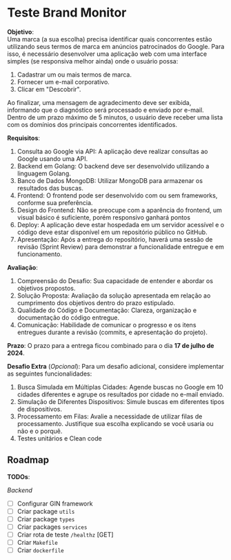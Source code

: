 # Teste Brand Monitor

__Objetivo__:  
Uma marca (a sua escolha) precisa identificar quais concorrentes estão utilizando seus termos de marca em anúncios patrocinados do Google. Para isso, é necessário desenvolver uma aplicação web com uma interface simples (se responsiva melhor ainda) onde o usuário possa:

1. Cadastrar um ou mais termos de marca.
2. Fornecer um e-mail corporativo.
3. Clicar em "Descobrir".

Ao finalizar, uma mensagem de agradecimento deve ser exibida, informando que o diagnóstico será processado e enviado por e-mail. Dentro de um prazo máximo de 5 minutos, o usuário deve receber uma lista com os domínios dos principais concorrentes identificados.

__Requisitos__:
1. Consulta ao Google via API: A aplicação deve realizar consultas ao Google usando uma API.
2. Backend em Golang: O backend deve ser desenvolvido utilizando a linguagem Golang.
3. Banco de Dados MongoDB: Utilizar MongoDB para armazenar os resultados das buscas.
4. Frontend: O frontend pode ser desenvolvido com ou sem frameworks, conforme sua preferência.
5. Design do Frontend: Não se preocupe com a aparência do frontend, um visual básico é suficiente, porém responsivo ganhará pontos
6. Deploy: A aplicação deve estar hospedada em um servidor acessível e o código deve estar disponível em um repositório público no GitHub.
7. Apresentação: Após a entrega do repositório, haverá uma sessão de revisão (Sprint Review) para demonstrar a funcionalidade entregue e em funcionamento.

__Avaliação__:
1. Compreensão do Desafio: Sua capacidade de entender e abordar os objetivos propostos.
2. Solução Proposta: Avaliação da solução apresentada em relação ao cumprimento dos objetivos dentro do prazo estipulado.
3. Qualidade do Código e Documentação: Clareza, organização e documentação do código entregue.
4. Comunicação: Habilidade de comunicar o progresso e os itens entregues durante a revisão (commits, e apresentação do projeto).

__Prazo__:
O prazo para a entrega ficou combinado para o dia __17 de julho de 2024__.

__Desafio Extra__ (_Opcional_):
Para um desafio adicional, considere implementar as seguintes funcionalidades:

1. Busca Simulada em Múltiplas Cidades: Agende buscas no Google em 10 cidades diferentes e agrupe os resultados por cidade no e-mail enviado.
2. Simulação de Diferentes Dispositivos: Simule buscas em diferentes tipos de dispositivos.
3. Processamento em Filas: Avalie a necessidade de utilizar filas de processamento. Justifique sua escolha explicando se você usaria ou não e o porquê.
4. Testes unitários e Clean code

## Roadmap

__TODOs__:

_Backend_

- [ ] Configurar GIN framework
- [ ] Criar package `utils`
- [ ] Criar package `types`
- [ ] Criar packages `services`
- [ ] Criar rota de teste `/healthz` [GET]
- [ ] Criar `Makefile`
- [ ] Criar `dockerfile`